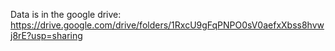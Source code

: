 Data is in the google drive: https://drive.google.com/drive/folders/1RxcU9gFqPNPO0sV0aefxXbss8hvwj8rE?usp=sharing
